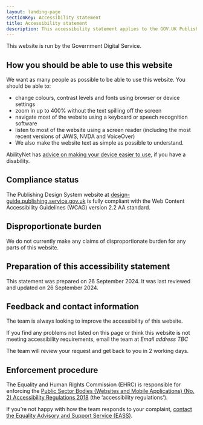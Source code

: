 ```yaml
---
layout: landing-page
sectionKey: Accessibility statement
title: Accessibility statement
description: This accessibility statement applies to the GOV.UK Publishing Design System. 
---
```


This website is run by the Government Digital Service.

## How you should be able to use this website

We want as many people as possible to be able to use this website. You should be able to:

- change colours, contrast levels and fonts using browser or device settings
- zoom in up to 400% without the text spilling off the screen
- navigate most of the website using a keyboard or speech recognition software
- listen to most of the website using a screen reader (including the most recent versions of JAWS, NVDA and VoiceOver)
- We also make the website text as simple as possible to understand.

AbilityNet has [advice on making your device easier to use](https://mcmw.abilitynet.org.uk/), if you have a disability.

## Compliance status

The Publishing Design System website at [design-guide.publishing.service.gov.uk](https://design-guide.publishing.service.gov.uk/) is fully compliant with the Web Content Accessibility Guidelines (WCAG) version 2.2 AA standard.

<!-- ## Non-accessible content

In this section, the team lists non-accessible content that has been reported, verified and tracked in the following repositories: -->

## Disproportionate burden

We do not currently make any claims of disproportionate burden for any parts of this website.

## Preparation of this accessibility statement

This statement was prepared on 26 September 2024. It was last reviewed and updated on 26 September 2024.

<!-- The GOV.UK Publishing Design System website was last audited for accessibility issues by .  -->

## Feedback and contact information

The team is always looking to improve the accessibility of this website.

If you find any problems not listed on this page or think this website is not meeting accessibility requirements, email the team at *Email address TBC*

The team will review your request and get back to you in 2 working days.

## Enforcement procedure
The Equality and Human Rights Commission (EHRC) is responsible for enforcing the [Public Sector Bodies (Websites and Mobile Applications) (No. 2) Accessibility Regulations 2018](https://www.legislation.gov.uk/uksi/2018/952/contents) (the ‘accessibility regulations’).

If you’re not happy with how the team responds to your complaint, [contact the Equality Advisory and Support Service (EASS)](https://www.equalityadvisoryservice.com/).